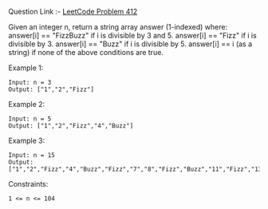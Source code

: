 Question Link :- [LeetCode Problem 412](https://leetcode.com/problems/fizz-buzz/)



Given an integer n, return a string array answer (1-indexed) where:
answer[i] == "FizzBuzz" if i is divisible by 3 and 5.
answer[i] == "Fizz" if i is divisible by 3.
answer[i] == "Buzz" if i is divisible by 5.
answer[i] == i (as a string) if none of the above conditions are true.
 

Example 1:

	Input: n = 3
	Output: ["1","2","Fizz"]

Example 2:

	Input: n = 5
	Output: ["1","2","Fizz","4","Buzz"]

Example 3:

	Input: n = 15
	Output: ["1","2","Fizz","4","Buzz","Fizz","7","8","Fizz","Buzz","11","Fizz","13","14","FizzBuzz"]
 

Constraints:

	1 <= n <= 104
